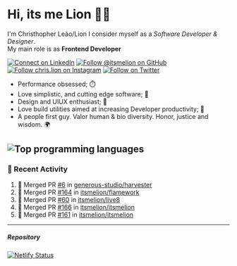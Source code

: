 # Hi, its me Lion 👋🦁

I'm Christhopher Leão/Lion
I consider myself as a _Software Developer & Designer_.<br/>My main role is as <b>Frontend Developer</b>
<br />

[![Connect on LinkedIn](https://img.shields.io/badge/--linkedin?label=LinkedIn&logo=LinkedIn&style=social)](https://www.linkedin.com/in/chrislion)
[![Follow @itsmelion on GitHub](https://img.shields.io/github/followers/itsmelion?label=follow%20%40itsmeLion&style=social)](https://github.com/itsmelion)
[![Follow chris.lion on Instagram](https://img.shields.io/badge/--instagram?label=@chris.lion&logo=Instagram&style=social)](https://instagram.com/chris.lion)
[![Follow on Twitter](https://img.shields.io/badge/--twitter?label=@ChrisLion_me&logo=Twitter&style=social)](https://twitter.com/chrislion_me)

- Performance obsessed; ⏱️
- Love simplistic, and cutting edge software; 📆
- Design and UIUX enthusiast; 🎨
- Love build utilities aimed at increasing Developer productivity; 🧰
- A people first guy. Valor human & bio diversity. Honor, justice and wisdom. 🌍

![Top programming languages](https://github-readme-stats.vercel.app/api/top-langs/?username=itsmelion&hide=php)
---
### 📰 Recent Activity

<!--START_SECTION:activity-->
1. 🎉 Merged PR [#6](https://github.com/generous-studio/harvester/pull/6) in [generous-studio/harvester](https://github.com/generous-studio/harvester)
2. 🎉 Merged PR [#164](https://github.com/itsmelion/flamework/pull/164) in [itsmelion/flamework](https://github.com/itsmelion/flamework)
3. 🎉 Merged PR [#60](https://github.com/itsmelion/live8/pull/60) in [itsmelion/live8](https://github.com/itsmelion/live8)
4. 🎉 Merged PR [#166](https://github.com/itsmelion/itsmelion/pull/166) in [itsmelion/itsmelion](https://github.com/itsmelion/itsmelion)
5. 🎉 Merged PR [#161](https://github.com/itsmelion/itsmelion/pull/161) in [itsmelion/itsmelion](https://github.com/itsmelion/itsmelion)
<!--END_SECTION:activity-->

___

##### Repository
[![Netlify Status](https://api.netlify.com/api/v1/badges/9e2e6136-1ab9-42fc-8d4e-188512d5d841/deploy-status)](https://app.netlify.com/sites/lion-portfolio/deploys)
